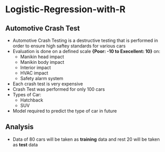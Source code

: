 # Logistic-Regression-with-R

## Automotive Crash Test

* Automotive Crash Testing is a destructive testing that is performed in order to ensure high saftey standards for various cars
* Evaluation is done on a defined scale **{Poor: -10 to Execellent: 10}** on:
    * Manikin head impact
    * Manikin body impact
    * Interior impact
    * HVAC impact
    * Safety alarm system
* Each crash test is very expensive
* Crash Test was performed for only 100 cars
* Types of Car:
    * Hatchback
    * SUV
* Model required to predict the type of car in future

## Analysis

* Data of 80 cars will be taken as **training** data and rest 20 will be taken as **test** data
